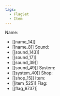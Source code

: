 ```yaml
---
tags:
  - FlagSet
  - Item
---
```

Name:
- [[name_14]]
- [[name_8]]
Sound:
- [[sound_143]]
- [[sound_17]]
- [[sound_39]]
- [[sound_49]]
System:
- [[system_40]]
Shop:
- [[shop_15]]
Item:
- [[item_525]]
Flag:
- [[flag_9737]]
